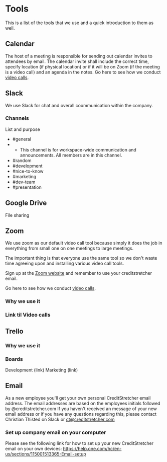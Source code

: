 # Tools
This is a list of the tools that we use and a quick introduction to them as well.
## Calendar
The host of a meeting is responsible for sending out calendar invites to attendees by email.
The calendar invite shall include the correct time, specify location (if physical location) or if it will be on Zoom (if the meeting is a video call) and an agenda in the notes. 
Go here to see how we conduct [video calls](https://github.com/creditstretcher/handbook/blob/master/working-remotely.md#video-calls).
## Slack
We use Slack for chat and overall coommunication within the company.
### Channels
List and purpose
- #general
- - This channel is for workspace-wide communication and announcements. All members are in this channel.
- #random
- #development
- #nice-to-know
- #marketing
- #dev-team
- #presentation
## Google Drive
File sharing
## Zoom 
We use zoom as our default video call tool because simply it does the job in everything from small one on one meetings to large meetings. 

The important thing is that everyone use the same tool so we don't waste time agreeing upon and installing various video call tools. 

Sign up at the [Zoom website](https://zoom.us/) and remember to use your creditstretcher email.

Go here to see how we conduct [video calls](https://github.com/creditstretcher/handbook/blob/master/working-remotely.md#video-calls).
### Why we use it
### Link til Video calls
## Trello
### Why we use it	
### Boards
Development (link)
Marketing (link)
## Email 
As a new employee you'll get your own personal CreditStretcher email address. The email addresses are based on the employees initials followed by @creditstretcher.com
If you haven't received an message of your new email address or if you have any questions regarding this, please contact Christian Thisted on Slack or ct@creditstretcher.com
### Set up company email on your computer
Please see the following link for how to set up your new CreditStretcher email on your own devices:
https://help.one.com/hc/en-us/sections/115001513365-Email-setup
